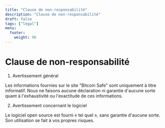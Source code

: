 ```yaml
---
title: "Clause de non-responsabilité"
description: "Clause de non-responsabilité"
draft: false
tags: ["legal"]
menu:
  footer:
    weight: 90
---
```


# Clause de non-responsabilité

1. Avertissement général

Les informations fournies sur le site "Bitcoin Safe" sont uniquement à titre informatif. Nous ne faisons aucune déclaration ni garantie d'aucune sorte quant à l'exhaustivité ou l'exactitude de ces informations.

2. Avertissement concernant le logiciel

Le logiciel open source est fourni « tel quel », sans garantie d'aucune sorte. Son utilisation se fait à vos propres risques.